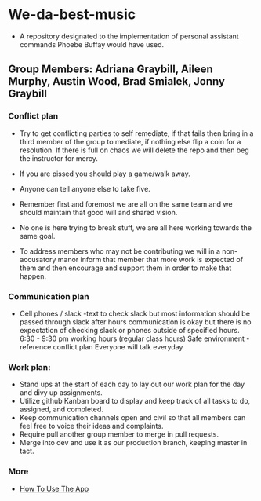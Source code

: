 # We-da-best-music
* A repository designated to the implementation of personal assistant commands Phoebe Buffay would have used. 
## Group Members: Adriana Graybill, Aileen Murphy, Austin Wood, Brad Smialek, Jonny Graybill

### Conflict plan

* Try to get conflicting parties to self remediate, if that fails then bring in a third member of the group to mediate, if nothing else flip a coin for a resolution. If there is full on chaos we will delete the repo and then beg the instructor for mercy.

* If you are pissed you should play a game/walk away.

* Anyone can tell anyone else to take five.

* Remember first and foremost we are all on the same team and we should maintain that good will and shared vision.

* No one is here trying to break stuff, we are all here working towards the same goal.

* To address members who may not be contributing we will in a non-accusatory manor inform that member that more work is expected of them and then encourage and support them in order to make that happen.

### Communication plan

* Cell phones / slack -text to check slack but most information should be passed through slack after hours communication is okay but there is no expectation of checking slack or phones outside of specified hours. 6:30 - 9:30 pm working hours (regular class hours) Safe environment - reference conflict plan Everyone will talk everyday

### Work plan: 
* Stand ups at the start of each day to lay out our work plan for the day and divy up assignments.
* Utilize github Kanban board to display and keep track of all tasks to do, assigned, and completed. 
* Keep communication channels open and civil so that all members can feel free to voice their ideas and complaints. 
* Require pull another group member to merge in pull requests.
* Merge into dev and use it as our production branch, keeping master in tact.
### More
* [How To Use The App](LINK)
